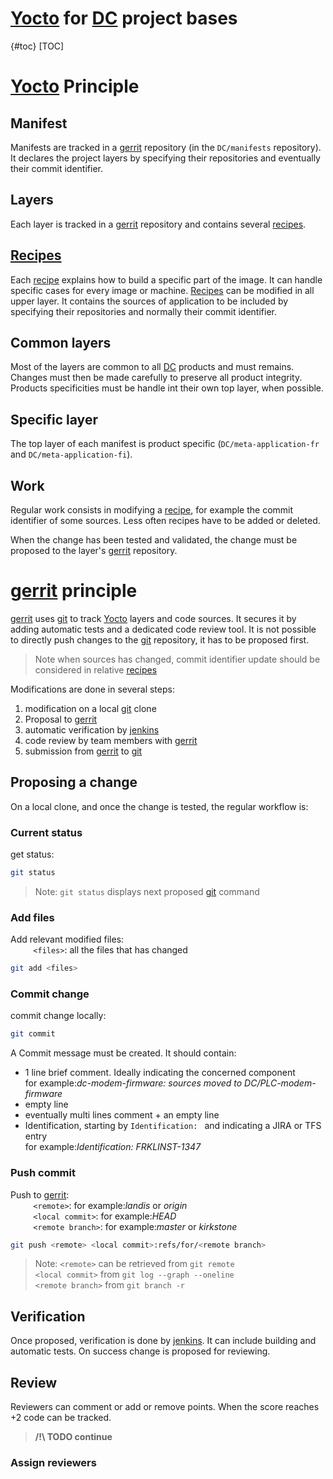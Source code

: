 # [Yocto] for [DC] project bases

{#toc}
[TOC]

# [Yocto] Principle

## Manifest
Manifests are tracked in a [gerrit] repository (in the `DC/manifests` repository).
It declares the project layers by specifying their repositories and eventually their commit identifier.

## Layers
Each layer is tracked in a [gerrit] repository and contains several [recipes].

## [Recipes]
Each [recipe] explains how to build a specific part of the image.
It can handle specific cases for every image or machine.
[Recipes] can be modified in all upper layer.
It contains the sources of application to be included by specifying their repositories and normally their commit identifier.

## Common layers
Most of the layers are common to all [DC] products and must remains.
Changes must then be made carefully to preserve all product integrity.
Products specificities must be handle int their own top layer, when possible.

## Specific layer
The top layer of each manifest is product specific (`DC/meta-application-fr` and `DC/meta-application-fi`).

## Work
Regular work consists in modifying a [recipe], for example the commit identifier of some sources.
Less often recipes have to be added or deleted.

When the change has been tested and validated, the change must be proposed to the layer's [gerrit] repository.

# [gerrit] principle
[gerrit] uses [git] to track [Yocto] layers and code sources.
It secures it by adding automatic tests and a dedicated code review tool.
It is not possible to directly push changes to the [git] repository, it has to be proposed first.
>Note when sources has changed, commit identifier update should be considered in relative [recipes]

Modifications are done in several steps:
1. modification on a local [git] clone
2. Proposal to [gerrit]
3. automatic verification by [jenkins]
4. code review by team members with [gerrit]
5. submission from [gerrit] to [git] 

## Proposing a change
On a local clone, and once the change is tested, the regular workflow is:

### Current status
get status:
```bash
git status
```
>Note: `git status` displays next proposed [git] command

### Add files
Add relevant modified files:\
    `<files>`: all the files that has changed 
```bash
git add <files>
```

### Commit change
commit change locally:
```bash
git commit
```
A Commit message must be created. It should contain:
* 1 line brief comment. Ideally indicating the concerned component<br>for example:*dc-modem-firmware: sources moved to DC/PLC-modem-firmware*
* empty line
* eventually multi lines comment + an empty line
* Identification, starting by `Identification: ` and indicating a JIRA or TFS entry<br>for example:*Identification: FRKLINST-1347*

### Push commit
Push to [gerrit]:\
    `<remote>`: for example:*landis* or *origin*\
    `<local commit>`: for example:*HEAD*\
    `<remote branch>`: for example:*master* or *kirkstone*
```bash
git push <remote> <local commit>:refs/for/<remote branch>
```
>Note: `<remote>` can be retrieved from `git remote`\
`<local commit>` from `git log --graph --oneline`\
`<remote branch>` from `git branch -r`

## Verification
Once proposed, verification is done by [jenkins].
It can include building and automatic tests.
On success change is proposed for reviewing.

## Review
Reviewers can comment or add or remove points.
When the score reaches +2 code can be tracked.


>**/!\ TODO continue**
### Assign reviewers


[DC]: /glossary.md#dc
[gerrit]: /glossary.md#{#gerrit}
[git]: /glossary.md#{#git}
[jenkins]: /glossary.md#{#jenkins}
[recipe]: /glossary.md#{#recipe}
[recipes]: /glossary.md#{#recipe}
[Yocto]: /glossary.md#yocto
